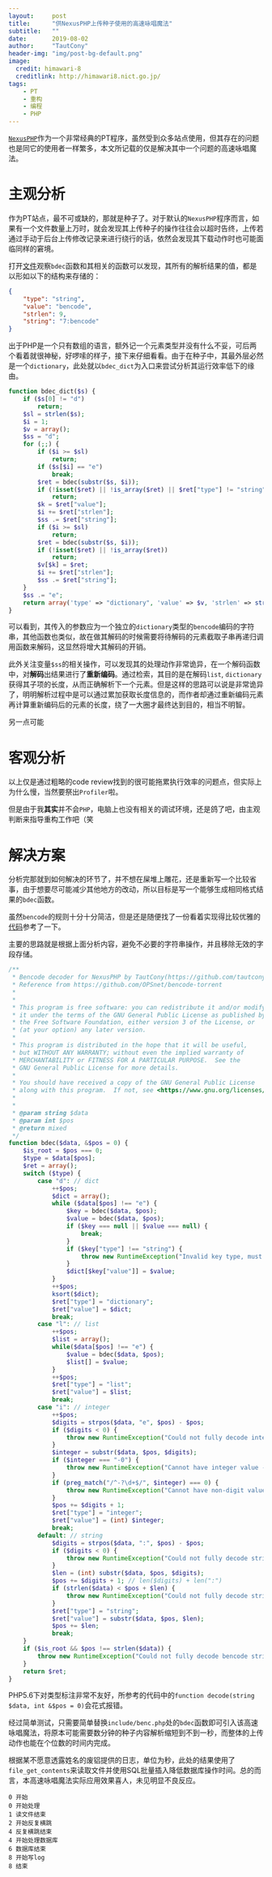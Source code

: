 ```yaml
---
layout:     post
title:      "供NexusPHP上传种子使用的高速咏唱魔法"
subtitle:   ""
date:       2019-08-02
author:     "TautCony"
header-img: "img/post-bg-default.png"
image:
  credit: himawari-8
  creditlink: http://himawari8.nict.go.jp/
tags:
    - PT
    - 重构
    - 编程
    - PHP
---
```



[`NexusPHP`](https://github.com/ZJUT/NexusPHP)作为一个非常经典的PT程序，虽然受到众多站点使用，但其存在的问题也是同它的使用者一样繁多，本文所记载的仅是解决其中一个问题的高速咏唱魔法。


<!--more-->


# 主观分析


作为PT站点，最不可或缺的，那就是种子了。对于默认的`NexusPHP`程序而言，如果有一个文件数量上万时，就会发现其上传种子的操作往往会以超时告终，上传若通过手动于后台上传修改记录来进行绕行的话，依然会发现其下载动作时也可能面临同样的窘境。


打开[文件](https://github.com/ZJUT/NexusPHP/blob/master/include/benc.php#L53)观察`bdec`函数和其相关的函数可以发现，其所有的解析结果的值，都是以形如以下的结构来存储的：

```json
{
    "type": "string",
    "value": "bencode",
    "strlen": 9,
    "string": "7:bencode"
}
```

出于PHP是一个只有数组的语言，额外记一个元素类型并没有什么不妥，可后两个看着就很神秘，好啰嗦的样子，接下来仔细看看。由于在种子中，其最外层必然是一个`dictionary`，此处就以`bdec_dict`为入口来尝试分析其运行效率低下的缘由。

```php
function bdec_dict($s) {
    if ($s[0] != "d")
        return;
    $sl = strlen($s);
    $i = 1;
    $v = array();
    $ss = "d";
    for (;;) {
        if ($i >= $sl)
            return;
        if ($s[$i] == "e")
            break;
        $ret = bdec(substr($s, $i));
        if (!isset($ret) || !is_array($ret) || $ret["type"] != "string")
            return;
        $k = $ret["value"];
        $i += $ret["strlen"];
        $ss .= $ret["string"];
        if ($i >= $sl)
            return;
        $ret = bdec(substr($s, $i));
        if (!isset($ret) || !is_array($ret))
            return;
        $v[$k] = $ret;
        $i += $ret["strlen"];
        $ss .= $ret["string"];
    }
    $ss .= "e";
    return array('type' => "dictionary", 'value' => $v, 'strlen' => strlen($ss), 'string' => $ss);
}
```


可以看到，其传入的参数应为一个独立的`dictionary`类型的`bencode`编码的字符串，其他函数也类似，故在做其解码的时候需要将待解码的元素截取子串再递归调用函数来解码，这显然将增大其解码的开销。


此外关注变量`$ss`的相关操作，可以发现其的处理动作非常诡异，在一个解码函数中，对**解码**出结果进行了**重新编码**。通过检索，其目的是在解码`list`, `dictionary`获得其子项的长度，从而正确解析下一个元素。但是这样的思路可以说是非常诡异了，明明解析过程中是可以通过累加获取长度信息的，而作者却通过重新编码元素再计算重新编码后的元素的长度，绕了一大圈才最终达到目的，相当不明智。


另一点可能


# 客观分析


以上仅是通过粗略的code review找到的很可能拖累执行效率的问题点，但实际上为什么慢，当然要祭出`Profiler`啦。


但是由于我**其实**并不会`PHP`，电脑上也没有相关的调试环境，还是鸽了吧，由主观判断来指导重构工作吧（笑


# 解决方案


分析完那就到如何解决的环节了，并不想在屎堆上雕花，还是重新写一个比较省事，由于想要尽可能减少其他地方的改动，所以目标是写一个能够生成相同格式结果的`bdec`函数。


虽然`bencode`的规则十分十分简洁，但是还是随便找了一份看着实现得比较优雅的[代码](https://github.com/OPSnet/bencode-torrent/blob/master/src/Bencode.php)参考了一下。


主要的思路就是根据上面分析内容，避免不必要的字符串操作，并且移除无效的字段存储。


```php
/**
 * Bencode decoder for NexusPHP by TautCony(https://github.com/tautcony)
 * Reference from https://github.com/OPSnet/bencode-torrent
 *
 *
 * This program is free software: you can redistribute it and/or modify
 * it under the terms of the GNU General Public License as published by
 * the Free Software Foundation, either version 3 of the License, or
 * (at your option) any later version.
 *
 * This program is distributed in the hope that it will be useful,
 * but WITHOUT ANY WARRANTY; without even the implied warranty of
 * MERCHANTABILITY or FITNESS FOR A PARTICULAR PURPOSE.  See the
 * GNU General Public License for more details.
 *
 * You should have received a copy of the GNU General Public License
 * along with this program.  If not, see <https://www.gnu.org/licenses/>.
 *
 *
 * @param string $data
 * @param int $pos
 * @return mixed
 */
function bdec($data, &$pos = 0) {
    $is_root = $pos === 0;
    $type = $data[$pos];
    $ret = array();
    switch ($type) {
        case "d": // dict
            ++$pos;
            $dict = array();
            while ($data[$pos] !== "e") {
                $key = bdec($data, $pos);
                $value = bdec($data, $pos);
                if ($key === null || $value === null) {
                    break;
                }
                if ($key["type"] !== "string") {
                    throw new RuntimeException("Invalid key type, must be string: " . $key["type"]);
                }
                $dict[$key["value"]] = $value;
            }
            ++$pos;
            ksort($dict);
            $ret["type"] = "dictionary";
            $ret["value"] = $dict;
            break;
        case "l": // list
            ++$pos;
            $list = array();
            while($data[$pos] !== "e") {
                $value = bdec($data, $pos);
                $list[] = $value;
            }
            ++$pos;
            $ret["type"] = "list";
            $ret["value"] = $list;
            break;
        case "i": // integer
            ++$pos;
            $digits = strpos($data, "e", $pos) - $pos;
            if ($digits < 0) {
                throw new RuntimeException("Could not fully decode integer value");
            }
            $integer = substr($data, $pos, $digits);
            if ($integer === "-0") {
                throw new RuntimeException("Cannot have integer value -0");
            }
            if (preg_match("/^-?\d+$/", $integer) === 0) {
                throw new RuntimeException("Cannot have non-digit values in integer number: " . $integer);
            }
            $pos += $digits + 1;
            $ret["type"] = "integer";
            $ret["value"] = (int) $integer;
            break;
        default: // string
            $digits = strpos($data, ":", $pos) - $pos;
            if ($digits < 0) {
                throw new RuntimeException("Could not fully decode string value's length");
            }
            $len = (int) substr($data, $pos, $digits);
            $pos += $digits + 1; // len($digits) + len(":")
            if (strlen($data) < $pos + $len) {
                throw new RuntimeException("Could not fully decode string value");
            }
            $ret["type"] = "string";
            $ret["value"] = substr($data, $pos, $len);
            $pos += $len;
            break;
    }
    if ($is_root && $pos !== strlen($data)) {
        throw new RuntimeException("Could not fully decode bencode string");
    }
    return $ret;
}
```


PHP5.6下对类型标注非常不友好，所参考的代码中的`function decode(string $data, int &$pos = 0)`会花式报错。


经过简单测试，只需要简单替换`include/benc.php`处的`bdec`函数即可引入该高速咏唱魔法，将原本可能需要数分钟的种子内容解析缩短到不到一秒，而整体的上传动作也能在个位数的时间内完成。


根据某不愿意透露姓名的废铝提供的日志，单位为秒，此处的结果使用了`file_get_contents`来读取文件并使用SQL批量插入降低数据库操作时间。总的而言，本高速咏唱魔法实际应用效果喜人，未见明显不良反应。


```
0 开始
0 开始处理
1 读文件结束
2 开始反复横跳
4 反复横跳结束
4 开始处理数据库
6 数据库结束
8 开始写log
8 结束

```

